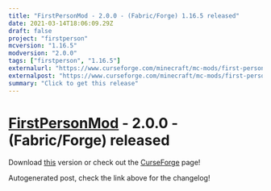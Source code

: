 ```yaml
---
title: "FirstPersonMod - 2.0.0 - (Fabric/Forge) 1.16.5 released"
date: 2021-03-14T18:06:09.29Z
draft: false
project: "firstperson"
mcversion: "1.16.5"
modversion: "2.0.0"
tags: ["firstperson", "1.16.5"]
externalurl: "https://www.curseforge.com/minecraft/mc-mods/first-person-model/files/3239400"
externalpost: "https://www.curseforge.com/minecraft/mc-mods/first-person-model/files/3239400"
summary: "Click to get this release"
---
```

# [FirstPersonMod](/project/firstperson) - 2.0.0 - (Fabric/Forge) released
Download [this](https://www.curseforge.com/minecraft/mc-mods/first-person-model/files/3239400) version or check out the [CurseForge](https://www.curseforge.com/minecraft/mc-mods/first-person-model) page!

Autogenerated post, check the link above for the changelog!
